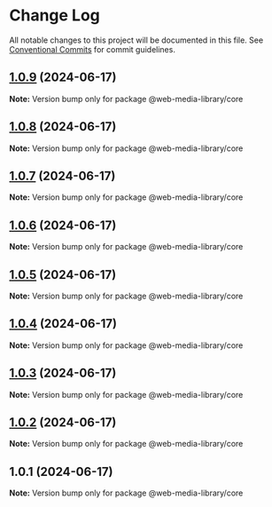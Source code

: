 # Change Log

All notable changes to this project will be documented in this file.
See [Conventional Commits](https://conventionalcommits.org) for commit guidelines.

## [1.0.9](https://github.com/x007xyz/vue-media-library/compare/v1.0.5...v1.0.9) (2024-06-17)

**Note:** Version bump only for package @web-media-library/core





## [1.0.8](https://github.com/x007xyz/vue-media-library/compare/v1.0.5...v1.0.8) (2024-06-17)

**Note:** Version bump only for package @web-media-library/core





## [1.0.7](https://github.com/x007xyz/vue-media-library/compare/v1.0.5...v1.0.7) (2024-06-17)

**Note:** Version bump only for package @web-media-library/core





## [1.0.6](https://github.com/x007xyz/vue-media-library/compare/v1.0.5...v1.0.6) (2024-06-17)

**Note:** Version bump only for package @web-media-library/core





## [1.0.5](https://github.com/x007xyz/vue-media-library/compare/v1.0.4...v1.0.5) (2024-06-17)

**Note:** Version bump only for package @web-media-library/core





## [1.0.4](https://github.com/x007xyz/vue-media-library/compare/v1.0.3...v1.0.4) (2024-06-17)

**Note:** Version bump only for package @web-media-library/core





## [1.0.3](https://github.com/x007xyz/vue-media-library/compare/v1.0.2...v1.0.3) (2024-06-17)

**Note:** Version bump only for package @web-media-library/core





## [1.0.2](https://github.com/x007xyz/vue-media-library/compare/v1.0.1...v1.0.2) (2024-06-17)

**Note:** Version bump only for package @web-media-library/core





## 1.0.1 (2024-06-17)

**Note:** Version bump only for package @web-media-library/core
